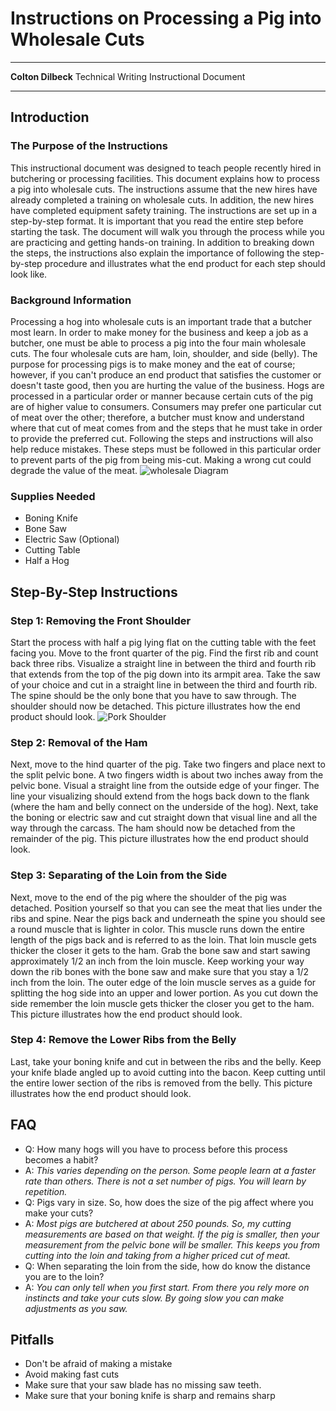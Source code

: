 # **Instructions on Processing a Pig into Wholesale Cuts**

****
**Colton Dilbeck**
Technical Writing
Instructional Document
****

## Introduction

### The Purpose of the Instructions

This instructional document was designed to teach people recently hired in butchering or processing facilities. This document explains how to process a pig into wholesale cuts. The instructions assume that the new hires have already completed a training on wholesale cuts. In addition, the new hires have completed equipment safety training. The instructions are set up in a step-by-step format. It is important that you read the entire step before starting the task. The document will walk you through the process while you are practicing and getting hands-on training. In addition to breaking down the steps, the instructions also explain the importance of following the step-by-step procedure and illustrates what the end product for each step should look like.

### Background Information

Processing a hog into wholesale cuts is an important trade that a butcher most learn. In order to make money for the business and keep a job as a butcher, one must be able to process a pig into the four main wholesale cuts. The four wholesale cuts are ham, loin, shoulder, and side (belly). The purpose for processing pigs is to make money and the eat of course; however, if you can't produce an end product that satisfies the customer or doesn't taste good, then you are hurting the value of the business. Hogs are processed in a particular order or manner because certain cuts of the pig are of higher value to consumers. Consumers may prefer one particular cut of meat over the other; therefore, a butcher must know and understand where that cut of meat comes from and the steps that he must take in order to provide the preferred cut. Following the steps and instructions will also help reduce mistakes. These steps must be followed in this particular order to prevent parts of the pig from being mis-cut. Making a wrong cut could degrade the value of the meat.
![wholesale Diagram](https://github.com/CDIlbeck56/Assignment--Submission/blob/master/pork_carcass_breakdown.gif?raw=true)

### Supplies Needed

- Boning Knife
- Bone Saw
- Electric Saw (Optional)
- Cutting Table
- Half a Hog

## Step-By-Step Instructions

### Step 1: Removing the Front Shoulder

Start the process with half a pig lying flat on the cutting table with the feet facing you. Move to the front quarter of the pig. Find the first rib and count back three ribs. Visualize a straight line in between the third and fourth rib that extends from the top of the pig down into its armpit area. Take the saw of your choice and cut in a straight line in between the third and fourth rib. The spine should be the only bone that you have to saw through. The shoulder should now be detached. This picture illustrates how the end product should look.
![Pork Shoulder](https://github.com/CDIlbeck56/Assignment--Submission/blob/master/Pork%20Shoulder.jpg?raw=true)

### Step 2: Removal of the Ham

Next, move to the hind quarter of the pig. Take two fingers and place next to the split pelvic bone. A two fingers width is about two inches away from the pelvic bone. Visual a straight line from the outside edge of your finger. The line your visualizing should extend from the hogs back down to the flank (where the ham and belly connect on the underside of the hog). Next, take the boning or electric saw and cut straight down that visual line and all the way through the carcass. The ham should now be detached from the remainder of the pig. This picture illustrates how the end product should look.

### Step 3: Separating of the Loin from the Side

Next, move to the end of the pig where the shoulder of the pig was detached. Position yourself so that you can see the meat that lies under the ribs and spine. Near the pigs back and underneath the spine you should see a round muscle that is lighter in color. This muscle runs down the entire length of the pigs back and is referred to as the loin. That loin muscle gets thicker the closer it gets to the ham. Grab the bone saw and start sawing approximately 1/2 an inch from the loin muscle. Keep working your way down the rib bones with the bone saw and make sure that you stay a 1/2 inch from the loin. The outer edge of the loin muscle serves as a guide for splitting the hog side into an upper and lower portion. As you cut down the side remember the loin muscle gets thicker the closer you get to the ham. This picture illustrates how the end product should look.

### Step 4: Remove the Lower Ribs from the Belly

Last, take your boning knife and cut in between the ribs and the belly. Keep your knife blade angled up to avoid cutting into the bacon. Keep cutting until the entire lower section of the ribs is removed from the belly. This picture illustrates how the end product should look.

## FAQ

- Q: How many hogs will you have to process before this process becomes a habit?
- A: *This varies depending on the person. Some people learn at a faster rate than others. There is not a set number of pigs. You will learn by repetition.*
- Q: Pigs vary in size. So, how does the size of the pig affect where you make your cuts?
- A: *Most pigs are butchered at about 250 pounds. So, my cutting measurements are based on that weight. If the pig is smaller, then your measurement from the pelvic bone will be smaller. This keeps you from cutting into the loin and taking from a higher priced cut of meat.*
- Q: When separating the loin from the side, how do know the distance you are to the loin?
- A: *You can only tell when you first start. From there you rely more on instincts and take your cuts slow. By going slow you can make adjustments as you saw.*

## Pitfalls

- Don't be afraid of making a mistake
- Avoid making fast cuts
- Make sure that your saw blade has no missing saw teeth.
- Make sure that your boning knife is sharp and remains sharp







